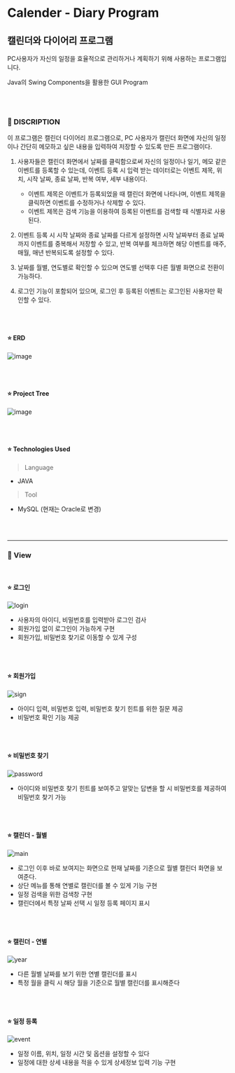 # Calender - Diary Program


## 캘린더와 다이어리 프로그램

PC사용자가 자신의 일정을 효율적으로 관리하거나 계획하기 위해 사용하는 프로그램입니다.

Java의 Swing Components을 활용한 GUI Program

<br><br>
### 📖 DISCRIPTION


이 프로그램은 캘린더 다이어리 프로그램으로, PC 사용자가 캘린더 화면에 자신의 일정이나 간단히 메모하고 싶은 내용을 입력하여 저장할 수 있도록 만든 프로그램이다.

1. 사용자들은 캘린더 화면에서 날짜를 클릭함으로써 자신의 일정이나 일기, 메모 같은 이벤트를 등록할 수 있는데, 이벤트 등록 시 입력 받는 데이터로는 이벤트 제목, 위치, 시작 날짜, 종료 날짜, 반복 여부, 세부 내용이다.
   - 이벤트 제목은 이벤트가 등록되었을 때 캘린더 화면에 나타나며, 이벤트 제목을 클릭하면 이벤트를 수정하거나 삭제할 수 있다.
   - 이벤트 제목은 검색 기능을 이용하여 등록된 이벤트를 검색할 때 식별자로 사용된다.

2. 이벤트 등록 시 시작 날짜와 종료 날짜를 다르게 설정하면 시작 날짜부터 종료 날짜까지 이벤트를 중복해서 저장할 수 있고, 반복 여부를 체크하면 해당 이벤트를 매주, 매월, 매년 반복되도록 설정할 수 있다.

3. 날짜를 월별, 연도별로 확인할 수 있으며 연도별 선택후 다른 월별 화면으로 전환이 가능하다.

4. 로그인 기능이 포함되어 있으며, 로그인 후 등록된 이벤트는 로그인된 사용자만 확인할 수 있다.

<br><br>
#### ⭐ ERD

![image](https://github.com/user-attachments/assets/c1554fb6-710a-4177-bdfc-3a7db017c80c)

<br><br>

#### ⭐ Project Tree

![image](https://github.com/user-attachments/assets/b42902cb-0384-48f7-9b8e-7f05a47d3b7c)

<br><br>

#### ⭐ Technologies Used
> Language
- JAVA
> Tool
- MySQL (현재는 Oracle로 변경)
  
<br><br>

---
### 📖 View

<br>

#### ⭐ 로그인

![login](https://github.com/user-attachments/assets/d76ff07b-fc68-4e8e-82b0-827c17466340)

- 사용자의 아이디, 비밀번호를 입력받아 로그인 검사
- 회원가입 없이 로그인이 가능하게 구현
- 회원가입, 비밀번호 찾기로 이동할 수 있게 구성

<br><br>

#### ⭐ 회원가입

![sign](https://github.com/user-attachments/assets/a9eb0e8c-533d-4a94-ac26-9fd618fdc84a)

- 아이디 입력, 비밀번호 입력, 비밀번호 찾기 힌트를 위한 질문 제공
- 비밀번호 확인 기능 제공
  
<br><br>

#### ⭐ 비밀번호 찾기

![password](https://github.com/user-attachments/assets/ab2b0784-cd4a-4d31-b2bf-90debd12bc1c)

- 아이디와 비밀번호 찾기 힌트를 보여주고 알맞는 답변을 할 시 비밀번호를 제공하여 비밀번호 찾기 가능

<br><br>

#### ⭐ 캘린더 - 월별

![main](https://github.com/user-attachments/assets/7950e3b1-7b4d-4f01-a4dc-a41288715081)

- 로그인 이후 바로 보여지는 화면으로 현재 날짜를 기준으로 월별 캘린더 화면을 보여준다.
- 상단 메뉴를 통해 연별로 캘린더를 볼 수 있게 기능 구현
- 일정 검색을 위한 검색창 구현
- 캘린더에서 특정 날짜 선택 시 일정 등록 페이지 표시
  
<br><br>

#### ⭐ 캘린더 - 연별

![year](https://github.com/user-attachments/assets/38a3688c-ce0f-4191-a06d-1d2db6034b24)

- 다른 월별 날짜를 보기 위한 연별 캘린더를 표시
- 특정 월을 클릭 시 해당 월을 기준으로 월별 캘린더를 표시해준다
  
<br><br>

#### ⭐ 일정 등록

![event](https://github.com/user-attachments/assets/bca3f21a-30ed-4afe-bb6b-1a906dbfbc73)

- 일정 이름, 위치, 일정 시간 및 옵션을 설정할 수 있다
- 일정에 대한 상세 내용을 적을 수 있게 상세정보 입력 기능 구현

<br><br>

